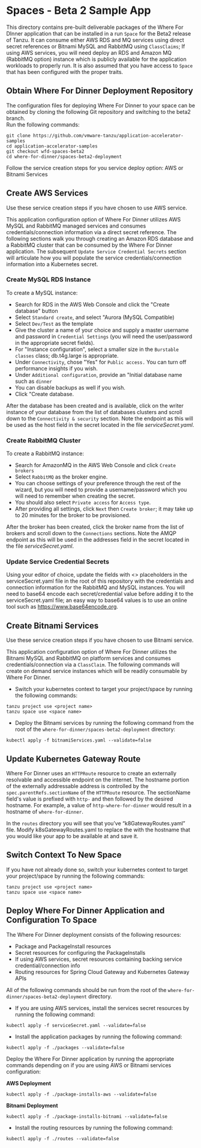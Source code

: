 # Spaces - Beta 2 Sample App

This directory contains pre-built deliverable packages of the Where For DInner application that can be installed in a run `Space` 
for the Beta2 release of Tanzu.  It can consume either AWS RDS and MQ services using direct secret references or Bitnami MySQL and 
RabbitMQ using `ClassClaims`; If using AWS services, you will need deploy an RDS and Amazon MQ (RabbitMQ option) instance which 
is publicly available for the application workloads to properly run.  It is also assumed that you have access to `Space` that has been 
configured with the proper traits.

## Obtain Where For Dinner Deployment Repository

The configuration files for deploying Where For Dinner to your space can be obtained by cloning the following Git repository and switching to the beta2 branch.  
Run the following commands:

```
git clone https://github.com/vmware-tanzu/application-accelerator-samples
cd application-accelerator-samples
git checkout wfd-spaces-beta2
cd where-for-dinner/spaces-beta2-deployment
```

Follow the service creation steps for you service deploy option: AWS or Bitnami Services

## Create AWS Services

Use these service creation steps if you have chosen to use AWS service.

This application configuration option of Where For Dinner utilizes AWS MySQL and RabbitMQ managed services and consumes credentials/connection information via a 
direct secret reference.  The following sections walk you through creating an Amazon RDS database and a RabbitMQ cluster that can be consumed 
by the Where For Dinner application.  The subsequent  `Update Service Credential Secrets` section will articulate how you will populate the service 
credentials/connection information into a Kubernetes secret.

### Create MySQL RDS Instance

To create a MySQL instance:

- Search for RDS in the AWS Web Console and click the "Create database" button
- Select `Standard create`, and select "Aurora (MySQL Compatible)
- Select `Dev/Test` as the template 
- Give the cluster a name of your choice and supply a master username and password in `Credential Settings` (you will need the user/password in the appropriate secret fields).  
- For "Instance configuration", select a smaller size in the `Burstable classes` class; db.t4g.large is appropriate.  
- Under `Connectivity`, chose "Yes" for `Public access.`  You can turn off performance insights if you wish.  
- Under `Additional configuration`, provide an "Initial database name such as `dinner` 
- You can disable backups as well if you wish.  
- Click "Create database.

After the database has been created and is available, click on the writer instance of your database from the list of databases clusters and scroll down to the 
`Connectivity & security` section.  Note the endpoint as this will be used as the host field in the secret located in the file *serviceSecret.yaml*.

### Create RabbitMQ Cluster

To create a RabbitMQ instance:

- Search for AmazonMQ in the AWS Web Console and click `Create brokers` 
- Select `RabbitMQ` as the broker engine.  
- You can choose settings of your preference through the rest of the wizard, but you will need to provide a username/password which you will need to remember when creating the secret.   
- You should also select `Private access` for `Access type`.  
- After providing all settings, click `Next` then `Create broker`; it may take up to 20 minutes for the broker to be provisioned.

After the broker has been created, click the broker name from the list of brokers and scroll down to the `Connections` sections.  Note the AMQP endpoint as this will be used in the addresses field in  the secret located in the file *serviceSecret.yaml*.


### Update Service Credential Secrets

Using your editor of choice, update the fields with <> placeholders in the serviceSecret.yaml file in the root of this repository with the credentials 
and connection information for the RabbitMQ and MySQL instances.  You will need to base64 encode each secret/credential value before adding it to the serviceSecret.yaml 
file; an easy way to base64 values is to use an online tool such as https://www.base64encode.org.

## Create Bitnami Services


Use these service creation steps if you have chosen to use Bitnami service.

This application configuration option of Where For Dinner utilizes the Bitnami MySQL and RabbitMQ on platform services and consumes credentials/connection via a 
`ClassClaim`.  The following commands will create on demand service instances which will be readily consumable by Where For Dinner.


- Switch your kubernetes context to target your project/space by running the following commands:

```
tanzu project use <project name>
tanzu space use <space name>
```

- Deploy the Bitnami services by running the following command from the root of the `where-for-dinner/spaces-beta2-deployment` directory:

```
kubectl apply -f bitnamiServices.yaml --validate=false
```


## Update Kubernetes Gateway Route

Where For Dinner uses an `HTTPRoute` resource to create an externally resolvable and accessible endpoint on the internet.  The hostname portion of the externally 
addressable address is controlled by the `spec.parentRefs.sectionName` of the `HTTPRoute` resource.  The sectionName field's value is prefixed with `http-` and then 
followed by the desired hostname.  For example, a value of `http-where-for-dinner` would result in a hostname of `where-for-dinner`.

In the `routes` directory you will see that you’ve “k8GatewayRoutes.yaml” file.  Modify k8sGatewayRoutes.yaml to replace the <hostname> with the hostname 
that you would like your app to be available at and save it.


## Switch Context To New Space

If you have not already done so, switch your kubernetes context to target your project/space by running the following commands:

```
tanzu project use <project name>
tanzu space use <space name>
```

## Deploy Where For Dinner Application and Configuration To Space

The Where For Dinner deployment consists of the following resources:

- Package and PackageInstall resources
- Secret resources for configuring the PackageInstalls
- If using AWS services, secret resources containing backing service credential/connection info 
- Routing resources for Spring Cloud Gateway and Kubernetes Gateway APIs

All of the following commands should be run from the root of the `where-for-dinner/spaces-beta2-deployment` directory.

- If you are using AWS services, install the services secret resources by running the following command:

```
kubectl apply -f serviceSecret.yaml --validate=false
```

- Install the application packages by running the following command:

```
kubectl apply -f ./packages --validate=false
```


Deploy the Where For Dinner application by running the appropriate commands depending on if you are using AWS or Bitnami services configuration:

**AWS Deployment**

```
kubectl apply -f ./package-installs-aws --validate=false
```

**Bitnami Deployment**

```
kubectl apply -f ./package-installs-bitnami --validate=false
```

- Install the routing resources by running the following command:

```
kubectl apply -f ./routes --validate=false
```